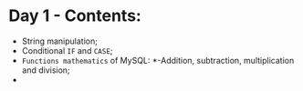 # Day 1 - Contents: 

* String manipulation; 
* Conditional `IF` and `CASE`; 
* `Functions mathematics` of MySQL: 
*-Addition, subtraction, multiplication and division; 
* 
